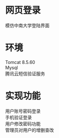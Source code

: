 # 网页登录
模仿中南大学登陆界面
# 环境
Tomcat 8.5.60  
Mysql  
腾讯云短信验证服务  
# 实现功能
用户账号密码登录  
手机验证登录  
用户修改密码功能  
管理员对用户的增删查改
